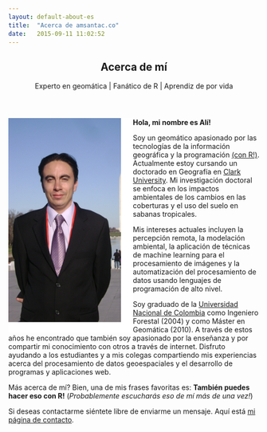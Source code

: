 ```yaml
---
layout: default-about-es
title:  "Acerca de amsantac.co"
date:   2015-09-11 11:02:52
---
```

<header>
<h2>Acerca de mí</h2>
<span class="byline">Experto en geomática | Fanático de R | Aprendiz de por vida</span>
</header>

<p>
<a href="#" class="image full"><img src="/images/static/aboutme.png" alt="" style="float:left;width:250px;height:430px;"/></a>
<strong>Hola, mi nombre es Alí!</strong>

Soy un geomático apasionado por las tecnologías de la información geográfica y la programación <a href="http://r-project.org">(con R!)</a>. Actualmente estoy cursando un doctorado en Geografía en <a href="http://www.clarku.edu">Clark University</a>. Mi investigación doctoral se enfoca en los impactos ambientales de los cambios en las coberturas y el uso del suelo en sabanas tropicales. 
</p>
Mis intereses actuales incluyen la percepción remota, la modelación ambiental, la aplicación de técnicas de machine learning para el procesamiento de imágenes y la automatización del procesamiento de datos usando lenguajes de programación de alto nivel.


Soy graduado de la [Universidad Nacional de Colombia] como Ingeniero Forestal (2004) y como Máster en Geomática (2010). A través de estos años he encontrado que también soy apasionado por la enseñanza y por compartir mi conocimiento con otros a través de internet. Disfruto ayudando a los estudiantes y a mis colegas compartiendo mis experiencias acerca del procesamiento de datos geoespaciales y el desarrollo de programas y aplicaciones web.  

Más acerca de mí? Bien, una de mis frases favoritas es: **También puedes hacer eso con R!** (*Probablemente escucharás eso de mí más de una vez!*)

Si deseas contactarme siéntete libre de enviarme un mensaje. Aquí está [mi página de contacto].

[(R!)]: http://r-project.org
[R!]: http://r-project.org
[Clark University]: http://www.clarku.edu
[Universidad Nacional de Colombia]: http://www.unal.edu.co
[mi página de contacto]: /es/contact.html